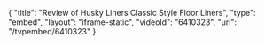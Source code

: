 {
    "title": "Review of Husky Liners Classic Style Floor Liners",
    "type": "embed",
    "layout": "iframe-static",
    "videoId": "6410323",
    "url": "\/tvpembed\/6410323"
}